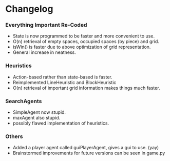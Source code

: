 <h1>Changelog</h1>
<div>
	<h3>Everything Important Re-Coded</h3>
	<ul>
		<li>State is now programmed to be faster and more convenient to use.</li>
		<li>O(n) retrieval of empty spaces, occupied spaces (by piece) and grid.</li>
		<li>isWin() is faster due to above optimization of grid representation.</li>
		<li>General increase in neatness.</li>
	</ul>
</div>

<div>
	<h3>Heuristics</h3>
	<ul>
		<li>Action-based rather than state-based is faster.</li>
		<li>Reimplemented LineHeuristic and BlockHeuristic</li>
		<li>O(n) retrieval of important grid information makes things much faster.</li>
	</ul>
</div>

<div>
	<h3>SearchAgents</h3>
	<ul>
		<li>SimpleAgent now stupid.</li>
		<li>maxAgent also stupid.</li>
		<li>possibly flawed implementation of heuristics.</li>
	</ul>
</div>

<div>
	<h3>Others</h3>
	<ul>
		<li>Added a player agent called guiPlayerAgent, gives a gui to use. (yay)</li>
		<li>Brainstormed improvements for future versions can be seen in game.py</li>
	</ul>
</div>